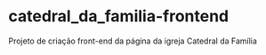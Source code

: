 # catedral_da_familia-frontend
Projeto de criação front-end da página da igreja Catedral da Família
